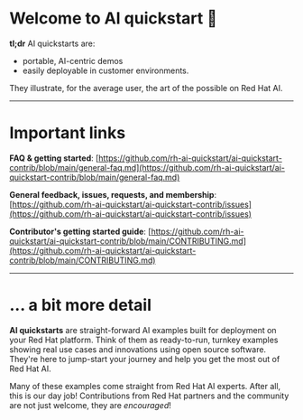 # Welcome to AI quickstart :wave: 

**tl;dr** AI quickstarts are: 
* portable, AI-centric demos 
* easily deployable in customer environments. 

They illustrate, for the average user, the art of the possible on Red Hat AI. 


---
# Important links

**FAQ & getting started**:
[https://github.com/rh-ai-quickstart/ai-quickstart-contrib/blob/main/general-faq.md](https://github.com/rh-ai-quickstart/ai-quickstart-contrib/blob/main/general-faq.md)

**General feedback, issues, requests, and membership**:
[https://github.com/rh-ai-quickstart/ai-quickstart-contrib/issues](https://github.com/rh-ai-quickstart/ai-quickstart-contrib/issues)

**Contributor's getting started guide**:
[https://github.com/rh-ai-quickstart/ai-quickstart-contrib/blob/main/CONTRIBUTING.md](https://github.com/rh-ai-quickstart/ai-quickstart-contrib/blob/main/CONTRIBUTING.md)


--- 
# ... a bit more detail

**AI quickstarts** are straight-forward AI examples built for deployment on
your Red Hat platform. Think of them as ready-to-run, turnkey examples showing
real use cases and innovations using open source software. They're here to
jump-start your journey and help you get the most out of Red Hat AI.


Many of these examples come straight from Red Hat AI experts. After all, this is
our day job! Contributions from Red Hat partners and the community are not just
welcome, they are *encouraged*!



